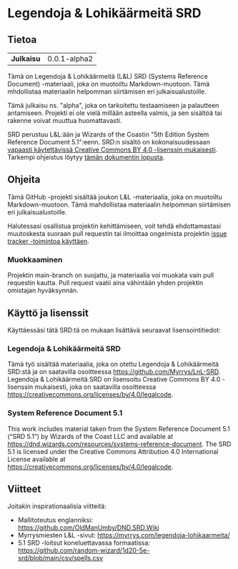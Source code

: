 # Legendoja & Lohikäärmeitä SRD

## Tietoa

|               |              |
| ------------- | ------------ |
| **Julkaisu**  | 0.0.1-alpha2 |

Tämä on Legendoja & Lohikäärmeitä (L&L) SRD (Systems Reference Document) -materiaali, joka on muotoiltu Markdown-muotoon. Tämä mhdollistaa materiaalin helpomman siirtämisen eri julkaisualustoille.

Tämä julkaisu ns. "alpha", joka on tarkoitettu testaamiseen ja palautteen antamiseen. Projekti ei ole vielä millään asteella valmis, ja sen sisältöä tai rakenne voivat muuttua huomattavasti.

SRD perustuu L&L:ään ja Wizards of the Coastin "5th Edition System Reference Document 5.1":eenn. SRD:n sisältö on kokonaisuudessaan [vapaasti käytettävissä Creative Commons BY 4.0 -lisenssin mukaisesti](LICENSE.md). Tarkempi ohjeistus löytyy [tämän dokumentin lopusta](#käyttö-ja-lisenssit).

## Ohjeita

Tämä GitHub -projekti sisältää joukon L&L -materiaalia, joka on muotoiltu Markdown-muotoon. Tämä mahdollistaa materiaalin helpomman siirtämisen eri julkaisualustoille.

Halutessasi osallistua projektin kehittämiseen, voit tehdä ehdottamastasi muutoskesta suoraan pull requestin tai ilmoittaa ongelmista projektin [issue tracker -toimintoa käyttäen](https://github.com/Myrrys/LnL-SRD/issues).

### Muokkaaminen

Projektin main-branch on suojattu, ja materiaalia voi muokata vain pull requestin kautta. Pull request vaatii
aina vähintään yhden projektin omistajan hyväksynnän.

## Käyttö ja lisenssit

Käyttäessäsi tätä SRD:tä on mukaan lisättävä seuraavat lisensointitiedot:

### Legendoja & Lohikäärmeitä SRD
Tämä työ sisältää materiaalia, joka on otettu Legendoja & Lohikäärmeitä SRD:stä ja on saatavilla osoitteessa https://github.com/Myrrys/LnL-SRD. Legendoja & Lohikäärmeitä SRD on lisensoitu Creative Commons BY 4.0 -lisenssin mukaisesti, joka on saatavilla osoitteessa https://creativecommons.org/licenses/by/4.0/legalcode.

### System Reference Document 5.1
This work includes material taken from the System Reference Document 5.1 (“SRD 5.1”) by Wizards of the Coast LLC and available at https://dnd.wizards.com/resources/systems-reference-document. The SRD 5.1 is licensed under the Creative Commons Attribution 4.0 International License available at https://creativecommons.org/licenses/by/4.0/legalcode. 

## Viitteet

Joitakin inspirationaalisia viitteitä:
- Mallitoteutus englanniksi: https://github.com/OldManUmby/DND.SRD.Wiki
- Myrrysmiesten L&L -sivut: https://myrrys.com/legendoja-lohikaarmeita/
- 5.1 SRD -loitsut koneluettavassa formaatissa: https://github.com/random-wizard/1d20-5e-srd/blob/main/csv/spells.csv